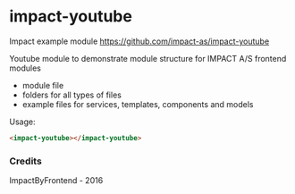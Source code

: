 # impact-youtube

Impact example module
https://github.com/impact-as/impact-youtube


Youtube module to demonstrate module structure for IMPACT A/S frontend modules
- module file
- folders for all types of files
- example files for services, templates, components and models

Usage:
```html
<impact-youtube></impact-youtube>
```

### Credits

ImpactByFrontend - 2016
